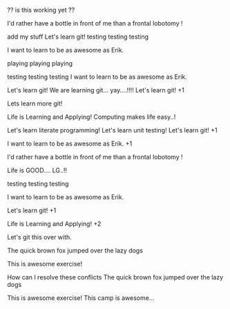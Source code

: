 ?? is this working yet ??


I'd rather have a bottle in front of me than a frontal lobotomy !


add my stuff
Let's learn git!
testing testing testing

I want to learn to be as awesome as Erik.

playing playing playing

testing testing testing
I want to learn to be as awesome as Erik.



Let's learn git!
We are learning git... yay....!!!!
Let's learn git! +1


Lets learn more git!

Life is Learning and Applying!
Computing makes life easy..!

Let's learn literate programming!
Let's learn unit testing!
Let's learn git! +1

I want to learn to be as awesome as Erik. +1

I'd rather have a bottle in front of me than a frontal lobotomy !

Life is GOOD.... LG..!!

testing testing testing

I want to learn to be as awesome as Erik.

Let's learn git! +1

Life is Learning and Applying! +2



Let's git this over with.

The quick brown fox jumped over the lazy dogs

This is awesome exercise!

How can I resolve these conflicts
The quick brown fox jumped over the lazy dogs

This is awesome exercise!
This camp is awesome...
